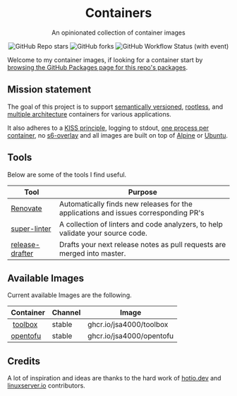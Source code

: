 <div align="center">

# Containers

An opinionated collection of container images

</div>

<div align="center">

![GitHub Repo stars](https://img.shields.io/github/stars/jsa4000/containers?style=for-the-badge)
![GitHub forks](https://img.shields.io/github/forks/jsa4000/containers?style=for-the-badge)
![GitHub Workflow Status (with event)](https://img.shields.io/github/actions/workflow/status/jsa4000/containers/release-scheduled.yaml?style=for-the-badge&label=Scheduled%20Release)

</div>

Welcome to my container images, if looking for a container start by [browsing the GitHub Packages page for this repo's packages](https://github.com/jsa4000?tab=packages&repo_name=containers).

## Mission statement

The goal of this project is to support [semantically versioned](https://semver.org/), [rootless](https://rootlesscontaine.rs/), and [multiple architecture](https://www.docker.com/blog/multi-arch-build-and-images-the-simple-way/) containers for various applications.

It also adheres to a [KISS principle](https://en.wikipedia.org/wiki/KISS_principle), logging to stdout, [one process per container](https://testdriven.io/tips/59de3279-4a2d-4556-9cd0-b444249ed31e/), no [s6-overlay](https://github.com/just-containers/s6-overlay) and all images are built on top of [Alpine](https://hub.docker.com/_/alpine) or [Ubuntu](https://hub.docker.com/_/ubuntu).

## Tools

Below are some of the tools I find useful.

| Tool                                                                  | Purpose                                                                             |
| --------------------------------------------------------------------- | ----------------------------------------------------------------------------------- |
| [Renovate](https://github.com/renovatebot/renovate)                   | Automatically finds new releases for the applications and issues corresponding PR's |
| [super-linter](https://github.com/super-linter/super-linter)          | A collection of linters and code analyzers, to help validate your source code.      |
| [release-drafter](https://github.com/release-drafter/release-drafter) | Drafts your next release notes as pull requests are merged into master.             |

## Available Images

Current available Images are the following.

| Container                                                                 | Channel | Image                    |
| ------------------------------------------------------------------------- | ------- | ------------------------ |
|  [toolbox](https://github.com/jsa4000/containers/pkgs/container/toolbox)  | stable  | ghcr.io/jsa4000/toolbox  |
| [opentofu](https://github.com/jsa4000/containers/pkgs/container/opentofu) | stable  | ghcr.io/jsa4000/opentofu |

## Credits

A lot of inspiration and ideas are thanks to the hard work of [hotio.dev](https://hotio.dev/) and [linuxserver.io](https://www.linuxserver.io/) contributors.
